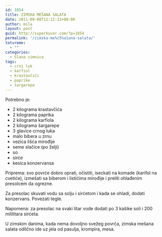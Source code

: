 ```yaml
---
id: 1854
title: ZIMSKA MEŠANA SALATA
date: 2011-09-08T12:12:13+00:00
author: mila
layout: post
guid: http://superkuvar.com/?p=1854
permalink: '/zimska-me%c5%a1ana-salata/'
totvreme:
  - ""
categories:
  - Slana zimnica
tags:
  - crni luk
  - karfiol
  - krastavčići
  - paprike
  - šargarepa
---
```

Potrebno je:

  * 2 kilograma krastavčića
  * 2 kilograma paprika
  * 2 kilograma karfiola
  * 2 kilograma šargarepe
  * 3 glavice crnog luka
  * malo bibera u zrnu
  * vezica lišća mirođije
  * seme slačice (po želji)
  * so
  * sirće
  * kesica konzervansa

Priprema: svo povrće dobro oprati, očistiti, iseckati na komade (karifol na cvetiće), izmešati sa biberom i listićima mirođije i preliti ohlađenim presolcem da ogrezne.

Za presolac skuvati vodu sa solju i sirćetom i kada se ohladi, dodati konzervans. Povezati tegle.

Napomena: za presolac na svaki litar vode dodati po 3 kašike soli i 200 mililitara sirćeta.

U zimskim danima, kada nema dovoljno svežeg povrća, zimska mešana salata odlično ide uz jela od pasulja, krompira, mesa.